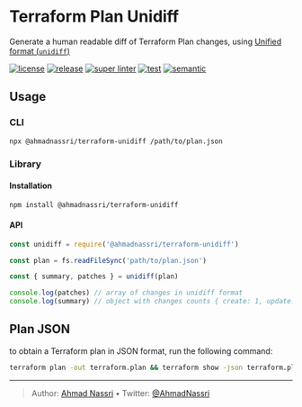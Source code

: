 # Terraform Plan Unidiff

Generate a human readable diff of Terraform Plan changes, using [Unified format (`unidiff`)](https://en.wikipedia.org/wiki/Diff#Unified_format)

[![license][license-img]][license-url]
[![release][release-img]][release-url]
[![super linter][super-linter-img]][super-linter-url]
[![test][test-img]][test-url]
[![semantic][semantic-img]][semantic-url]

## Usage

### CLI

``` bash
npx @ahmadnassri/terraform-unidiff /path/to/plan.json
```

### Library

#### Installation

``` bash
npm install @ahmadnassri/terraform-unidiff
```

#### API

``` js
const unidiff = require('@ahmadnassri/terraform-unidiff')

const plan = fs.readFileSync('path/to/plan.json')

const { summary, patches } = unidiff(plan) 

console.log(patches) // array of changes in unidiff format
console.log(summary) // object with changes counts { create: 1, update: 3, delete: 0 }
```

## Plan JSON

to obtain a Terraform plan in JSON format, run the following command:

``` bash
terraform plan -out terraform.plan && terraform show -json terraform.plan > terraform.json
```

----
> Author: [Ahmad Nassri](https://www.ahmadnassri.com/) &bull;
> Twitter: [@AhmadNassri](https://twitter.com/AhmadNassri)

[license-url]: LICENSE
[license-img]: https://badgen.net/github/license/ahmadnassri/node-terraform-unidiff

[release-url]: https://github.com/ahmadnassri/node-terraform-unidiff/releases
[release-img]: https://badgen.net/github/release/ahmadnassri/node-terraform-unidiff

[super-linter-url]: https://github.com/ahmadnassri/node-terraform-unidiff/actions?query=workflow%3Asuper-linter
[super-linter-img]: https://github.com/ahmadnassri/node-terraform-unidiff/workflows/super-linter/badge.svg

[test-url]: https://github.com/ahmadnassri/node-terraform-unidiff/actions?query=workflow%3Atest
[test-img]: https://github.com/ahmadnassri/node-terraform-unidiff/workflows/test/badge.svg

[semantic-url]: https://github.com/ahmadnassri/node-terraform-unidiff/actions?query=workflow%3Arelease
[semantic-img]: https://badgen.net/badge/📦/semantically%20released/blue
